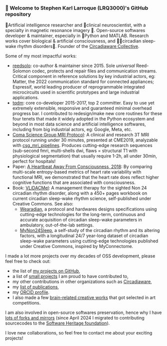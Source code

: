 ### 👋 Welcome to Stephen Karl Larroque (LRQ3000)'s GitHub repository

🤖Artificial intelligence researcher and 🧠clinical neuroscientist, with a specialty in magnetic resonance imagery 🔎. Open-source softwares developer & maintainer, especially in 🐍Python and MATLAB. Research works cover biological & artificial consciousness, and 🛌🏽circadian sleep-wake rhythm disorders🌙. Founder of the [Circadiaware Collective](https://github.com/circadiaware).

Some of my most impactful works:
* [reedsolo](https://github.com/tomerfiliba-org/reedsolomon): co-author & maintainer since 2015. Sole *universal* Reed-Solomon codec, protects and repair files and communication streams. Critical component in reference solutions by key industrial actors, eg: Matter, the 2022 communication standard for connected appliances; Espressif, world leading producer of reprogrammable integrated microcircuits used in scientific prototypes and large industrial applications.
* [tqdm](https://github.com/tqdm/tqdm): core co-developer 2015-2017, top 2 committer. Easy to use yet extremely extensible, responsive and guaranteed minimal overhead progress bar. I contributed to redesign/make new core routines for these four tenets that made it widely adopted in the Python ecosystem and beyond in most data science and artificial intelligence softwares, including from big industrial actors, eg: Google, Meta, etc.
* [Coma Science Group MRI Protocol](https://github.com/lrq3000/mri_protocol): A clinical and research 3T MRI protocol running under 30 minutes, presented at CME2019, analyzable with [csg_mri_pipelines](https://github.com/lrq3000/csg_mri_pipelines). Produces cutting-edge research sequences (sub-second fmri, multi-shells dwi, flaws = structural T1 with physiological segmentation) that usually require 1-2h, all under 30min, perfect for hospitals!
* Paper: [A Heartbeat Away From Consciousness, 2018](https://pubmed.ncbi.nlm.nih.gov/30258400/): By comparing multi-scale entropy-based metrics of heart rate variability with functional MRI, we demonstrated that the heart rate does reflect higher cognitive functions that are associated with consciousness.
* Book: [VLiDACMel](https://circadiaware.github.io/VLiDACMel-entrainment-therapy-non24/SleepNon24VLiDACMel.html): A management therapy for the sighted Non 24 circadian rhythm disorder, along with a 450+ pages workbook on current circadian sleep-wake rhythm science, self-published under Creative Commons. See also:
  * [Wearadian](https://github.com/Circadiaware/wearadian), a protocol and hardwares designs specifications using cutting-edge technologies for the long-term, continuous and accurate acquisition of circadian sleep-wake parameters in ambulatory, out-of-the-lab settings.
  * [MyNon24Sleep](https://figshare.com/projects/MyNon24_-_A_self-study_of_the_circadian_rhythm_and_its_altering_factors/101804), a self-study of the circadian rhythm and its altering factors, with a longitudinal 24/7 year-long dataset of circadian sleep-wake parameters using cutting-edge technologies published under Creative Commons, inspired by MyConnectome.

I made a lot more projects over my decades of OSS development, please feel free to check out:
* the list of [my projects on GitHub](https://github.com/lrq3000?tab=repositories&q=&type=source&language=&sort=),
* a list of [small projects](https://github.com/lrq3000/lrq3000/blob/main/other-projects.md) I am proud to have contributed to,
* my other contributions in other organizations such as [Circadiaware](https://github.com/Circadiaware),
* my [list of publications](https://scholar.google.be/citations?user=Rj3IjYIAAAAJ),
* my [ORCID profile](https://orcid.org/0000-0002-6248-0957).
* I also made a few [brain-related creative works](https://github.com/lrq3000/neuro-art) that got selected in art competitions.

I am also involved in open-source softwares preservation, hence why I have [lots of forks and mirrors](https://github.com/lrq3000?tab=repositories&q=&type=fork&language=&sort=) (since April 2024 I migrated to contributing sourcecodes to the [Software Heritage foundation](https://softwareheritage.org/)).

I love new collaborations, so feel free to contact me about your exciting projects!

<!--
**lrq3000/lrq3000** is a ✨ _special_ ✨ repository because its `README.md` (this file) appears on your GitHub profile.

Here are some ideas to get you started:

- 🔭 I’m currently working on ...
- 🌱 I’m currently learning ...
- 👯 I’m looking to collaborate on ...
- 🤔 I’m looking for help with ...
- 💬 Ask me about ...
- 📫 How to reach me: ...
- 😄 Pronouns: ...
- ⚡ Fun fact: ...
-->

